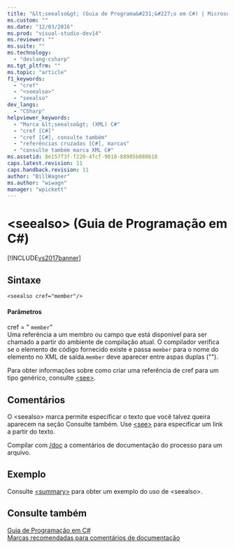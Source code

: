```yaml
---
title: "&lt;seealso&gt; (Guia de Programa&#231;&#227;o em C#) | Microsoft Docs"
ms.custom: ""
ms.date: "12/03/2016"
ms.prod: "visual-studio-dev14"
ms.reviewer: ""
ms.suite: ""
ms.technology: 
  - "devlang-csharp"
ms.tgt_pltfrm: ""
ms.topic: "article"
f1_keywords: 
  - "cref"
  - "<seealso>"
  - "seealso"
dev_langs: 
  - "CSharp"
helpviewer_keywords: 
  - "Marca &lt;seealso&gt; (XML) C#"
  - "cref [C#]"
  - "cref [C#], consulte também"
  - "referências cruzadas [C#], marcas"
  - "consulte também marca XML C#"
ms.assetid: 8e157f3f-f220-4fcf-9010-88905b080b18
caps.latest.revision: 11
caps.handback.revision: 11
author: "BillWagner"
ms.author: "wiwagn"
manager: "wpickett"
---
```

# &lt;seealso&gt; (Guia de Programa&#231;&#227;o em C#)
[!INCLUDE[vs2017banner](../../../csharp/includes/vs2017banner.md)]

## Sintaxe  
  
```  
<seealso cref="member"/>  
```  
  
#### Parâmetros  
 cref \= " `member`"  
 Uma referência a um membro ou campo que está disponível para ser chamado a partir do ambiente de compilação atual.  O compilador verifica se o elemento de código fornecido existe e passa `member` para o nome do elemento no XML de saída.`member` deve aparecer entre aspas duplas \(""\).  
  
 Para obter informações sobre como criar uma referência de cref para um tipo genérico, consulte [\<see\>](../../../csharp/programming-guide/xmldoc/see.md).  
  
## Comentários  
 O \<seealso\> marca permite especificar o texto que você talvez queira aparecem na seção Consulte também.  Use  [\<see\>](../../../csharp/programming-guide/xmldoc/see.md) para especificar um link a partir do texto.  
  
 Compilar com  [\/doc](../../../csharp/language-reference/compiler-options/doc-compiler-option.md) a comentários de documentação do processo para um arquivo.  
  
## Exemplo  
 Consulte  [\<summary\>](../Topic/%3Csummary%3E%20\(C%23%20Programming%20Guide\).md) para obter um exemplo do uso de \<seealso\>.  
  
## Consulte também  
 [Guia de Programação em C\#](../../../csharp/programming-guide/index.md)   
 [Marcas recomendadas para comentários de documentação](../../../csharp/programming-guide/xmldoc/recommended-tags-for-documentation-comments.md)